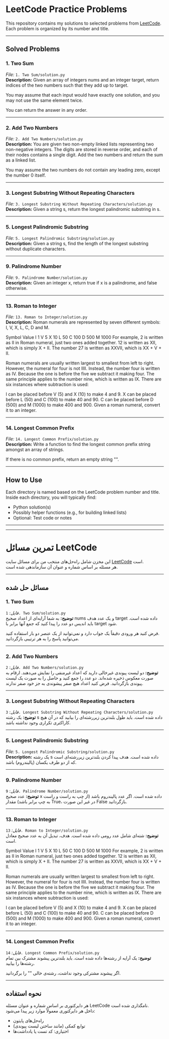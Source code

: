 # LeetCode Practice Problems

This repository contains my solutions to selected problems from [LeetCode](https://leetcode.com/).  
Each problem is organized by its number and title.  

---

## Solved Problems

### 1. Two Sum
*File:* `1. Two Sum/solution.py`  
**Description:** Given an array of integers nums and an integer target, return indices of the two numbers such that they add up to target.

You may assume that each input would have exactly one solution, and you may not use the same element twice.

You can return the answer in any order.
<!-- Example 1:
Input: nums = [2,7,11,15], target = 9
Output: [0,1]
Explanation: Because nums[0] + nums[1] == 9, we return [0, 1].

Example 2:
Input: nums = [3,2,4], target = 6
Output: [1,2]

Example 3:
Input: nums = [3,3], target = 6
Output: [0,1] -->

---

### 2. Add Two Numbers
*File:* `2. Add Two Numbers/solution.py`  
**Description:** You are given two non-empty linked lists representing two non-negative integers. The digits are stored in reverse order, and each of their nodes contains a single digit. Add the two numbers and return the sum as a linked list.

You may assume the two numbers do not contain any leading zero, except the number 0 itself.
<!-- Example 1:
Input: l1 = [2,4,3], l2 = [5,6,4]
Output: [7,0,8]
Explanation: 342 + 465 = 807.

Example 2:
Input: l1 = [0], l2 = [0]
Output: [0]

Example 3:
Input: l1 = [9,9,9,9,9,9,9], l2 = [9,9,9,9]
Output: [8,9,9,9,0,0,0,1] -->

---

### 3. Longest Substring Without Repeating Characters
*File:* `3. Longest Substring Without Repeating Characters/solution.py`  
**Description:** Given a string s, return the longest palindromic substring in s.
<!-- Example 1:
Input: s = "babad"
Output: "bab"
Explanation: "aba" is also a valid answer.

Example 2:
Input: s = "cbbd"
Output: "bb" -->

---

### 5. Longest Palindromic Substring
*File:* `5. Longest Palindromic Substring/solution.py`  
**Description:** Given a string s, find the length of the longest substring without duplicate characters.
<!-- Example 1:
Input: s = "abcabcbb"
Output: 3
Explanation: The answer is "abc", with the length of 3.

Example 2:
Input: s = "bbbbb"
Output: 1
Explanation: The answer is "b", with the length of 1.

Example 3:
Input: s = "pwwkew"
Output: 3
Explanation: The answer is "wke", with the length of 3.
Notice that the answer must be a substring, "pwke" is a subsequence and not a substring. -->

---

### 9. Palindrome Number
*File:* `9. Palindrome Number/solution.py`  
**Description:** Given an integer x, return true if x is a palindrome, and false otherwise. 
<!-- Example 1:
Input: x = 121
Output: true
Explanation: 121 reads as 121 from left to right and from right to left.

Example 2:
Input: x = -121
Output: false
Explanation: From left to right, it reads -121. From right to left, it becomes 121-. Therefore it is not a palindrome.

Example 3:
Input: x = 10
Output: false
Explanation: Reads 01 from right to left. Therefore it is not a palindrome. -->

---

### 13. Roman to Integer
*File:* `13. Roman to Integer/solution.py`  
**Description:** Roman numerals are represented by seven different symbols: I, V, X, L, C, D and M.

Symbol       Value
I             1
V             5
X             10
L             50
C             100
D             500
M             1000
For example, 2 is written as II in Roman numeral, just two ones added together. 12 is written as XII, which is simply X + II. The number 27 is written as XXVII, which is XX + V + II.

Roman numerals are usually written largest to smallest from left to right. However, the numeral for four is not IIII. Instead, the number four is written as IV. Because the one is before the five we subtract it making four. The same principle applies to the number nine, which is written as IX. There are six instances where subtraction is used:

I can be placed before V (5) and X (10) to make 4 and 9. 
X can be placed before L (50) and C (100) to make 40 and 90. 
C can be placed before D (500) and M (1000) to make 400 and 900.
Given a roman numeral, convert it to an integer.
<!-- Example 1:
Input: s = "III"
Output: 3
Explanation: III = 3.

Example 2:
Input: s = "LVIII"
Output: 58
Explanation: L = 50, V= 5, III = 3.

Example 3:
Input: s = "MCMXCIV"
Output: 1994
Explanation: M = 1000, CM = 900, XC = 90 and IV = 4. -->

---

### 14. Longest Common Prefix
*File:* `14. Longest Common Prefix/solution.py`  
**Description:** Write a function to find the longest common prefix string amongst an array of strings.

If there is no common prefix, return an empty string "".
<!-- Example 1:
Input: strs = ["flower","flow","flight"]
Output: "fl"

Example 2:
Input: strs = ["dog","racecar","car"]
Output: ""
Explanation: There is no common prefix among the input strings. -->

---

## How to Use

Each directory is named based on the LeetCode problem number and title.  
Inside each directory, you will typically find:
- Python solution(s)
- Possibly helper functions (e.g., for building linked lists)
- Optional: Test code or notes

---
---

# تمرین مسائل LeetCode

این مخزن شامل راه‌حل‌های منتخب من برای مسائل سایت [LeetCode](https://leetcode.com/) است.  
هر مسئله بر اساس شماره و عنوان آن سازماندهی شده است.  

---

## مسائل حل شده

### 1. Two Sum
*فایل:* `1. Two Sum/solution.py`  
**توضیح:** به شما آرایه‌ای از اعداد صحیح nums و یک عدد هدف target داده شده است. باید اندیس دو عدد را پیدا کنید که جمع آنها برابر با target شود.

فرض کنید هر ورودی دقیقاً یک جواب دارد و نمی‌توانید از یک عنصر دو بار استفاده کنید.  
می‌توانید پاسخ را به هر ترتیبی بازگردانید.  
<!-- Example 1:
Input: nums = [2,7,11,15], target = 9
Output: [0,1]
Explanation: Because nums[0] + nums[1] == 9, we return [0, 1].

Example 2:
Input: nums = [3,2,4], target = 6
Output: [1,2]

Example 3:
Input: nums = [3,3], target = 6
Output: [0,1] -->

---

### 2. Add Two Numbers
*فایل:* `2. Add Two Numbers/solution.py`  
**توضیح:** دو لیست پیوندی غیرخالی دارید که اعداد غیرمنفی را نمایش می‌دهند. ارقام به صورت معکوس ذخیره شده‌اند. دو عدد را جمع کنید و حاصل را به صورت یک لیست پیوندی بازگردانید.
فرض کنید اعداد هیچ صفر پیشوندی به جز خود صفر ندارند.  
<!-- Example 1:
Input: l1 = [2,4,3], l2 = [5,6,4]
Output: [7,0,8]
Explanation: 342 + 465 = 807.

Example 2:
Input: l1 = [0], l2 = [0]
Output: [0]

Example 3:
Input: l1 = [9,9,9,9,9,9,9], l2 = [9,9,9,9]
Output: [8,9,9,9,0,0,0,1] -->

---

### 3. Longest Substring Without Repeating Characters
*فایل:* `3. Longest Substring Without Repeating Characters/solution.py`  
**توضیح:** یک رشته s داده شده است. باید طول بلندترین زیررشته‌ای را بیابید که در آن هیچ کاراکتری تکراری وجود نداشته باشد.
<!-- Example 1:
Input: s = "babad"
Output: "bab"
Explanation: "aba" is also a valid answer.

Example 2:
Input: s = "cbbd"
Output: "bb" -->

---

### 5. Longest Palindromic Substring
*File:* `5. Longest Palindromic Substring/solution.py`  
**Description:** یک رشته s داده شده است. هدف پیدا کردن بلندترین زیررشته‌ای است که از دو طرف یکسان (پالیندروم) باشد.
<!-- Example 1:
Input: s = "abcabcbb"
Output: 3
Explanation: The answer is "abc", with the length of 3.

Example 2:
Input: s = "bbbbb"
Output: 1
Explanation: The answer is "b", with the length of 1.

Example 3:
Input: s = "pwwkew"
Output: 3
Explanation: The answer is "wke", with the length of 3.
Notice that the answer must be a substring, "pwke" is a subsequence and not a substring. -->

---

### 9. Palindrome Number
*فایل:* `9. Palindrome Number/solution.py`  
**توضیح:** عدد صحیح x داده شده است. اگر عدد پالیندروم باشد (از چپ به راست و راست به چپ برابر باشد) مقدار True، در غیر این صورت False بازگردانید. 
<!-- Example 1:
Input: x = 121
Output: true
Explanation: 121 reads as 121 from left to right and from right to left.

Example 2:
Input: x = -121
Output: false
Explanation: From left to right, it reads -121. From right to left, it becomes 121-. Therefore it is not a palindrome.

Example 3:
Input: x = 10
Output: false
Explanation: Reads 01 from right to left. Therefore it is not a palindrome. -->

---

### 13. Roman to Integer
*فایل:* `13. Roman to Integer/solution.py`  
**توضیح:** شته‌ای شامل عدد رومی داده شده است. هدف، تبدیل آن به عدد صحیح معادل است.

Symbol       Value
I             1
V             5
X             10
L             50
C             100
D             500
M             1000
For example, 2 is written as II in Roman numeral, just two ones added together. 12 is written as XII, which is simply X + II. The number 27 is written as XXVII, which is XX + V + II.

Roman numerals are usually written largest to smallest from left to right. However, the numeral for four is not IIII. Instead, the number four is written as IV. Because the one is before the five we subtract it making four. The same principle applies to the number nine, which is written as IX. There are six instances where subtraction is used:

I can be placed before V (5) and X (10) to make 4 and 9. 
X can be placed before L (50) and C (100) to make 40 and 90. 
C can be placed before D (500) and M (1000) to make 400 and 900.
Given a roman numeral, convert it to an integer.
<!-- Example 1:
Input: s = "III"
Output: 3
Explanation: III = 3.

Example 2:
Input: s = "LVIII"
Output: 58
Explanation: L = 50, V= 5, III = 3.

Example 3:
Input: s = "MCMXCIV"
Output: 1994
Explanation: M = 1000, CM = 900, XC = 90 and IV = 4. -->

---

### 14. Longest Common Prefix
*فایل:* `14. Longest Common Prefix/solution.py`  
**توضیح:** یک آرایه از رشته‌ها داده شده است. باید بلندترین پیشوند مشترک بین تمام رشته‌ها را بیابید.

اگر پیشوند مشترکی وجود نداشت، رشته‌ی خالی "" را برگردانید.
<!-- Example 1:
Input: strs = ["flower","flow","flight"]
Output: "fl"

Example 2:
Input: strs = ["dog","racecar","car"]
Output: ""
Explanation: There is no common prefix among the input strings. -->

---

## نحوه استفاده

هر دایرکتوری بر اساس شماره و عنوان مسئله LeetCode نامگذاری شده است.  
داخل هر دایرکتوری معمولاً موارد زیر پیدا می‌شود:  
- راه‌حل‌های پایتون  
- توابع کمکی (مانند ساختن لیست پیوندی)  
- اختیاری: کد تست یا یادداشت‌ها